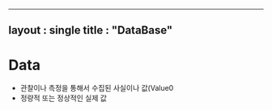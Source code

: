 ----
layout : single
title : "DataBase"
----

# Data
- 관찰이나 측정을 통해서 수집된 사실이나 값(Value0
- 정량적 또는 정상적인 실제 값
